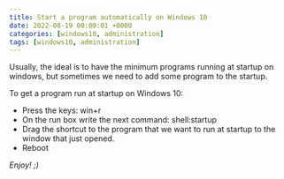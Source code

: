 ```yaml
---
title: Start a program automatically on Windows 10
date: 2022-08-19 00:00:01 +0000
categories: [windows10, administration]
tags: [windows10, administration]
---
```


Usually, the ideal is to have the minimum programs running at startup on windows, but sometimes we need to add some program to the startup.

To get a program run at startup on Windows 10:
* Press the keys: win+r
* On the run box write the next command: shell:startup
* Drag the shortcut to the program that we want to run at startup to the window that just opened.
* Reboot

_Enjoy! ;)_
